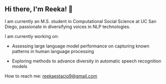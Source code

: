 ## Hi there, I'm Reeka! 👋

I am currently an M.S. student in Computational Social Science at UC San Diego, passionate in diversifying voices in NLP technologies.

I am currently working on:

- Assessing large language model performance on capturing known patterns in human language processing
  
- Exploring methods to advance diversity in automatic speech recognition models

How to reach me: reekaestacio9@gmail.com
<!--
**rdestaci/rdestaci** is a ✨ _special_ ✨ repository because its `README.md` (this file) appears on your GitHub profile.

Here are some ideas to get you started:

- 🔭 I’m currently working on ...
- 🌱 I’m currently learning ...
- 👯 I’m looking to collaborate on ...
- 🤔 I’m looking for help with ...
- 💬 Ask me about ...
- 📫 How to reach me: ...
- 😄 Pronouns: ...
- ⚡ Fun fact: ...
-->
